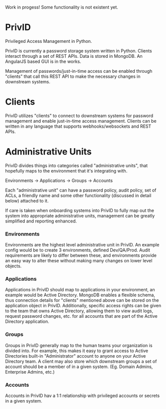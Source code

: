 Work in progess! Some functionality is not existent yet.

# PrivID
Privileged Access Management in Python.

PrivID is currently a password storage system written in Python. Clients interact through a set of REST APIs. Data is stored in MongoDB. An AngularJS based GUI is in the works.

Management of passwords/just-in-time access can be enabled through "clients" that call this REST API to make the necessary changes in downstream systems.

# Clients

PrivID utilizes "clients" to connect to downstream systems for password management and enable just-in-time access management. Clients can be written in any language that supports webhooks/websockets and REST APIs.

# Administrative Units

PrivID divides things into categories called "administrative units", that hopefully maps to the environment that it's integrating with.

Environments -> Applications -> Groups -> Accounts
  
 Each "administrative unit" can have a password policy, audit policy, set of ACLs, a friendly name and some other functionality (discussed in detail below) attached to it.
 
 If care is taken when onboarding systems into PrivID to fully map out the system into appropriate administrative units, management can be greatly simplified and reporting enhanced.
 
 ### Environments
 
 Environments are the highest level administrative unit in PrivID. An example config would be to create 3 environments, defined Dev/QA/Prod. Audit requirements are likely to differ between these, and environments provide an easy way to alter these without making many changes on lower level objects.
 
 ### Applications
 
 Applications in PrivID should map to applications in your environment, an example would be Active Directory. MongoDB enables a flexible schema, thus connection details for "clients" mentioned above can be stored on the application object in PrivID. Additionally, specific access rights can be given to the team that owns Active Directory, allowing them to view audit logs, request password changes, etc. for all accounts that are part of the Active Directory application.
 
 ### Groups
 
 Groups in PrivID generally map to the human teams your organization is divided into. For example, this makes it easy to grant access to Active Directories built-in "Administrator" account to anyone on your Active Directory team. A client may also store which downstream groups a set of account should be a member of in a given system. (Eg. Domain Admins, Enterprise Admins, etc.)
 
 ### Accounts
 
 Accounts in PrivID hav a 1:1 relationship with privileged accounts or secrets in a given system.
